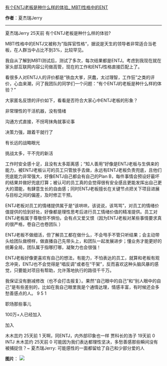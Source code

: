 

[有个ENTJ老板是种什么样的体验_ MBTI性格中的ENT](https://m.okjike.com/originalPosts/67d92f2e7cb8c547e2629fa0?s=ewoidSI6ICI1N2Y0ZGFjYWI2YzFlNTEzMDBiMDQyNmQiCn0=)

**作者**：夏杰瑞Jerry

---

夏杰瑞Jerry
25天前
有个ENTJ老板是种什么样的体验?

MBTI性格中的ENTJ又被称为”指挥官性格“，据说是天生的领导者非常适合当老板，在人群当中占比不到3%，比较罕见。

我自从了解到MBTI测试后，测试了多次，每次结果都是ENTJ。考虑到我现在就在家头部互联网内容公司做高管，现在的工作和ENTJ性格直接匹配上了。

看很多人对ENTJ人的评价都是“铁血大爹，厌蠢，太过理智，工作狂”之类的评价，心血来潮，问了我团队的同学们一个问题：“有个ENTJ的老板是种什么样的体验？”

大家匿名反馈的评价如下，看看是否符合大家心中ENTJ老板的形象？

非常理性的干活机器，没有情绪

沟通方式直接，不拐弯抹角就事论事

决策力强，跟着干就行了

有长远的战略眼光

挑战太多，干不完的新活

工作时安全感十足，且没有太多距离感；“知人善用”好像是ENTJ老板与生俱来的能力，被ENTJ老板认可的员工只管放手去做，永远有ENTJ老板负责兜底，且他们兜底能力非常强大，好像ENTJ自己都会有自己的Plan B，每件事情会预设好最坏的结果并做好兜底打算；被认可的员工真的会觉得很有安全感且更能发挥出自己更大的潜能，有肆意生长的自由感；同时ENTJ老板擅长在关键节点把关下项目进展与目标之间的偏差，及时修正干预。

ENTJ老板对员工的情绪提供属于是“该哄哄，该说说，该骂骂”，对员工的情绪价值提供的恰到好处，好像都是理性思考后进行员工情绪价值的精准提供。员工对ENTJ老板属于尊敬但不惧怕，会有点又爱又恨（因为ENTJ老板对某些事情要求真的很严格，卷自己也卷团队 ）

ENTJ老板不做细活，但了解员工都在做什么，不会甩手不管只听结果；会主动带头给团队做榜样，做直播自己先带头上，和团队一起发展进步；懂业务才能更好的统筹全局，团队属于指哪打哪，凝聚力也会很强！

ENTJ老板好像更喜欢有自己的想法，有能力，不怕表达的员工，就算和老板有观念冲突，ENTJ也不会觉得是“唱反调"或者在“干架”，反而喜欢这种头脑风暴的感觉，只要能对项目有帮助，允许落地执行的路径千千万。

我保证没有删减修改（也不会打击报复）。果然“自己眼中的自己”和“别人眼中的自己”是有些差别的，比如在我自己眼里我是个通情达理，情感丰富，有时候还会多愁善感点的人。
9
5
1

职场那些事儿

100万+人已经加入

加入

木木茁灼
25天前
1
天啊，同ENTJ，内外部印象也一样
贾科长的浩子
19天前
0
INTJ
木木茁灼
25天前
0
可能因为我们表达都理性坚决，多愁善感那些瞬间没有被捕捉住？~
夏杰瑞Jerry: 可能感性的一面都留给了自己和少部分爱的人

**图片**：
![](https://cdnv2.ruguoapp.com/FqnqSGYjjMtvU4CBkJ7cdeuHkodN.png?imageMogr2/auto-orient/heic-exif/1/format/jpeg/thumbnail/120x120%3E)